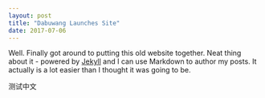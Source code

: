 ```yaml
---
layout: post
title: "Dabuwang Launches Site"
date: 2017-07-06
---
```


Well. Finally got around to putting this old website together. Neat thing about it - powered by [Jekyll](http://jekyllrb.com) and I can use Markdown to author my posts. It actually is a lot easier than I thought it was going to be.

测试中文